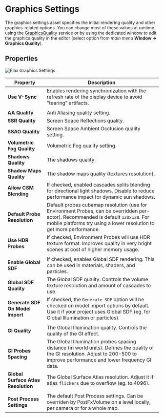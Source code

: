 # Graphics Settings

The graphics settings asset specifies the initial rendering quality and other graphics-related options.
You can change most of these values at runtime using the [GraphicsQuality](https://docs.flaxengine.com/api/FlaxEngine.GraphicsQuality.html) service or by using the dedicated window to edit the graphics quality in the editor (select option from *main menu* **Window -> Graphics Quality**).

## Properties

![Flax Graphics Settings](media/graphics-settings.png)

| Property | Description |
|--------|--------|
| **Use V-Sync**  | Enables rendering synchronization with the refresh rate of the display device to avoid "tearing" artifacts. |
|||
| **AA Quality** | Anti Aliasing quality setting. |
| **SSR Quality** | Screen Space Reflections quality. |
| **SSAO Quality** | Screen Space Ambient Occlusion quality setting. |
| **Volumetric Fog Quality** | Volumetric Fog quality setting. |
| **Shadows Quality** | The shadows quality. |
| **Shadow Maps Quality** | The shadow maps quality (textures resolution). |
| **Allow CSM Blending** | If checked, enabled cascades splits blending for directional light shadows. Disable to reduce performance impact for dynamic sun shadows. |
| **Default Probe Resolution** | Default probes cubemap resolution (use for Environment Probes, can be overridden per-actor). Recommended is default `128x128`. For mobile platforms try using a lower resolution to get more performance. |
| **Use HDR Probes** | If checked, Environment Probes will use HDR texture format. Improves quality in very bright scenes at cost of higher memory usage. |
|||
| **Enable Global SDF** | If checked, enables Global SDF rendering. This can be used in materials, shaders, and particles. |
| **Global SDF Quality** | The Global SDF quality. Controls the volume texture resolution and amount of cascades to use. |
| **Generate SDF On Model Import** | If checked, the `Generate SDF` option will be checked on model import options by default. Use it if your project uses Global SDF (eg. for Global Illumination or particles). |
|||
| **GI Quality** | The Global Illumination quality. Controls the quality of the GI effect. |
| **GI Probes Spacing** | The Global Illumination probes spacing distance (in world units). Defines the quality of the GI resolution. Adjust to 200-500 to improve performance and lower frequency GI data. |
| **Global Surface Atlas Resolution** | The Global Surface Atlas resolution. Adjust it if atlas `flickers` due to overflow (eg. to 4096). |
|||
| **Post Process Settings** | The default Post Process settings. Can be overriden by PostFxVolume on a level locally, per camera or for a whole map. |
